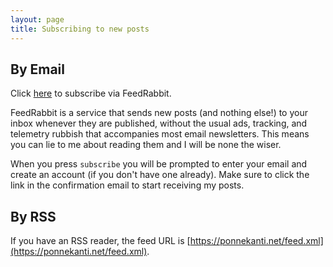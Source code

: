 ```yaml
---
layout: page
title: Subscribing to new posts
---
```

## By Email

Click [here](https://feedrabbit.com/subscriptions/new?url=https%3A%2F%2Fponnekanti.net%2Ffeed.xml) to subscribe via FeedRabbit.

FeedRabbit is a service that sends new posts (and nothing else!) to your inbox whenever they are published, without the usual ads, tracking, and telemetry rubbish that accompanies most email newsletters. This means you can lie to me about reading them and I will be none the wiser.

When you press `subscribe` you will be prompted to enter your email and create an account (if you don't have one already). Make sure to click the link in the confirmation email to start receiving my posts.

## By RSS

If you have an RSS reader, the feed URL is [https://ponnekanti.net/feed.xml](https://ponnekanti.net/feed.xml).